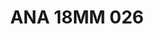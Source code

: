 ---
title: ANA 18MM 026
date: 
draft: false

# descripcion
description : Anillo de plata 925 y ávalon

materials: Plata 925

color: 

dimensions: 18mm diámetro

code: 05-29-1292

type: "Anillos"

categories: []

price: $10.120,00

price_eftvo: $8.600,00

# Images
# first image will be shown in the product page
images:
  # - image: "images/path_to_image"
  # La ubicacion de las imagenes es imagenes/Anillos/Anillos.Nácar/05-29-1292-ana-18mm-026
  - image: "./images/anillos/nácar/05-29-1292-ana-18mm-026.jpg"
---